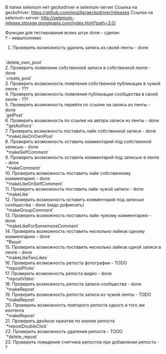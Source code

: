В папке selenium нет geckodriver и selenium-server 
Ссылка на geckofriver: https://github.com/mozilla/geckodriver/releases 
Ссылка на selenium-server: http://selenium-release.storage.googleapis.com/index.html?path=3.0/


Функции для тестирования всяих штук
done - сделан
<br/>
? - невыполнимо
<br/>
1. Проверить возможность удалить запись из своей ленты - done
<br/>
`delete_own_post`
<br/>
2. Проверить появление собственной записи в собственной ленте - done
<br/>
`create_post`
<br/>
3. Проверить возможность появления собственной публикации в чужой ленте - ???
<br/>
4. Проверить возможность появления публикации сообщества в своей ленте - ???
<br/>
5. Проверить возможность перейти по ссылке на запись из ленты - done
<br/>
`getPost`
<br/>
6. Проверить возможность по ссылке на автора записи из ленты - done
<br/>
`*getAuthorz`
<br/>
7. Проверить возможность поставить лайк собственной записи - done
<br/>
`*makeLikeOnOwnPost`
<br/>
8. Проверить возможность оставить комментарий под собственной записью - done
<br/>
`*makeSelfComment`
<br/>
9. Проверить возможность оставить комментарий под записью в ленте - done
<br/>
`*makeComment`
<br/>
10. Проверить возможность поставить лайк собственному комментарию - done
 <br/>
`*makeLikeOnSelfComment`
<br/>
11. Проверить возможность поставить лайк чужой записи - done
<br/>
`*makeLike`
<br/>
12. Проверить возможность оставить комментарий под записью сообщества - done (надо дофиксить)
 <br/>
`*makeGroupComment`
<br/>
13. Проверить возможность поставить лайк чужому комментарию - done
<br/>
`*makeLikeForSomemoneComment`
<br/>
14. Проверить возможность поставить несколько лайков одному комментарию - done
<br/>
`*Выше`
<br/>
15. Проверить возможность поставить несколько лайков одной записи в ленте - done
<br/>
`*makeLikeTwoLikes`
<br/>
16. Проверить возможность репоста фотографии - TODO
<br/>
`*repostPhoto`
<br/>
17. Проверить возможность репоста видео - done
<br/>
`*repostVideo`
<br/>
18. Проверить возможность репоста записи сообщества - done
<br/>
`*makeRepost`
<br/>
19. Проверить возможность репоста записи из чужой ленты - TODO
<br/>
`*makeRepost`
<br/>
20. Проверить возможность повторого репоста одного и того же контента
<br/>
`*makeRepost`
<br/>
21. Проверить двойное нажатие по кнопке репоста
<br/>
`*repostDoubleClick`
<br/>
22. Проверить возможность удаления репоста - TODO
<br/>
`*delete_repost`
<br/>
23. Проверить поведение счетчика репостов при добавлении репоста - ?
<br/>

